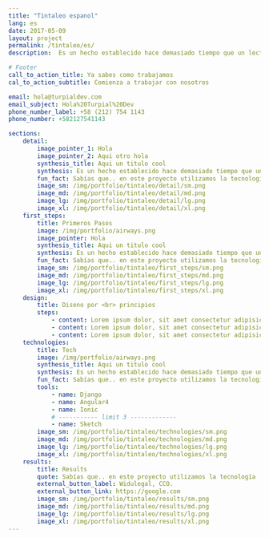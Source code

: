 ```yaml
---
title: "Tintaleo espanol"
lang: es
date: 2017-05-09
layout: project
permalink: /tintaleo/es/
description:  Es un hecho establecido hace demasiado tiempo que un lector se distraerá con el contenido del texto...

# Footer
call_to_action_title: Ya sabes como trabajamos
cal_to_action_subtitle: Comienza a trabajar con nosotros

email: hola@turpialdev.com
email_subject: Hola%20Turpial%20Dev
phone_number_label: +58 (212) 754 1143
phone_number: +582127541143

sections:
    detail:
        image_pointer_1: Hola
        image_pointer_2: Aqui otro hola
        synthesis_title: Aqui un titulo cool
        synthesis: Es un hecho establecido hace demasiado tiempo que un lector se distraerá con el contenido del texto Es un hecho establecido hace demasiado tiempo que un lector se distraerá con elcontenido del texto.
        fun_fact: Sabías que.. en este proyecto utilizamos la tecnología ‘Lorem ipsum” para tal cosa texto aqui lorem ipsum para tal cosa texto aqui lorem ipsum.
        image_sm: /img/portfolio/tintaleo/detail/sm.png
        image_md: /img/portfolio/tintaleo/detail/md.png
        image_lg: /img/portfolio/tintaleo/detail/lg.png
        image_xl: /img/portfolio/tintaleo/detail/xl.png
    first_steps:
        title: Primeros Pasos
        image: /img/portfolio/airways.png
        image_pointer: Hola
        synthesis_title: Aqui un titulo cool
        synthesis: Es un hecho establecido hace demasiado tiempo que un lector se distraerá con el contenido del texto Es un hecho establecido hace demasiado tiempo que un lector se distraerá con elcontenido del texto.
        fun_fact: Sabías que.. en este proyecto utilizamos la tecnología ‘Lorem ipsum” para tal cosa texto aqui lorem ipsum para tal cosa texto aqui lorem ipsum.
        image_sm: /img/portfolio/tintaleo/first_steps/sm.png
        image_md: /img/portfolio/tintaleo/first_steps/md.png
        image_lg: /img/portfolio/tintaleo/first_steps/lg.png
        image_xl: /img/portfolio/tintaleo/first_steps/xl.png
    design:
        title: Diseno por <br> principios
        steps:
            - content: Lorem ipsum dolor, sit amet consectetur adipisicing elit. Voluptatibus voluptatum nemo vel reprehenderit cumque maxime perferendis. Obcaecati delectus quia non laudantium porro, dicta quae autem nobis iusto ut harum sint!
            - content: Lorem ipsum dolor, sit amet consectetur adipisicing elit. Voluptatibus voluptatum nemo vel reprehenderit cumque maxime perferendis.
            - content: Lorem ipsum dolor, sit amet consectetur adipisicing elit. Voluptatibus voluptatum nemo vel reprehenderit cumque maxime perferendis. Obcaecati delectus quia non laudantium porro.
    technologies:
        title: Tech
        image: /img/portfolio/airways.png
        synthesis_title: Aqui un titulo cool
        synthesis: Es un hecho establecido hace demasiado tiempo que un lector se distraerá con el contenido del texto Es un hecho establecido hace demasiado tiempo que un lector se distraerá con elcontenido del texto.
        fun_fact: Sabías que.. en este proyecto utilizamos la tecnología ‘Lorem ipsum” para tal cosa texto aqui lorem ipsum para tal cosa texto aqui lorem ipsum.
        tools:
            - name: Django
            - name: Angular4
            - name: Ionic
            # ----------- limit 3 -------------
            - name: Sketch
        image_sm: /img/portfolio/tintaleo/technologies/sm.png
        image_md: /img/portfolio/tintaleo/technologies/md.png
        image_lg: /img/portfolio/tintaleo/technologies/lg.png
        image_xl: /img/portfolio/tintaleo/technologies/xl.png
    results:
        title: Results
        quote: Sabías que.. en este proyecto utilizamos la tecnología ‘Lorem ipsum” para tal cosa texto aqui lorem ipsum para tal cosa texto aqui lorem ipsum.
        external_button_label: Widulegal, CCO.
        external_button_link: https://google.com
        image_sm: /img/portfolio/tintaleo/results/sm.png
        image_md: /img/portfolio/tintaleo/results/md.png
        image_lg: /img/portfolio/tintaleo/results/lg.png
        image_xl: /img/portfolio/tintaleo/results/xl.png
---
```


